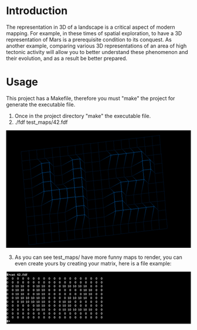 # Introduction

The representation in 3D of a landscape is a critical aspect of modern mapping. For
example, in these times of spatial exploration, to have a 3D representation of Mars is a
prerequisite condition to its conquest. As another example, comparing various 3D representations
of an area of high tectonic activity will allow you to better understand these
phenomenon and their evolution, and as a result be better prepared.

# Usage

This project has a Makefile, therefore you must "make" the project for generate the executable file.

1. Once in the project directory "make" the executable file.
2. ./fdf test_maps/42.fdf

![alt text](https://github.com/CarlosFlo123/fdf/blob/master/42_render.png)


3. As you can see test_maps/ have more funny maps to render, you can even create yours by creating your matrix, here is a file example:

![alt text](https://github.com/CarlosFlo123/fdf/blob/master/42_example.png)


